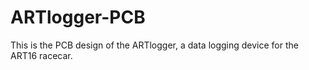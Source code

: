 # ARTlogger-PCB
This is the PCB design of the ARTlogger, a data logging device for the ART16 racecar.
